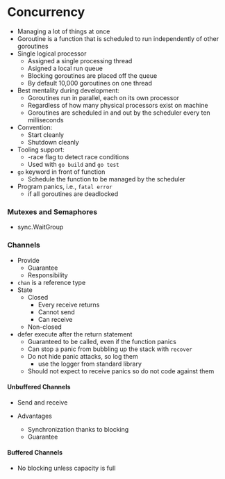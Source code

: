 # Concurrency

- Managing a lot of things at once
- Goroutine is a function that is scheduled to run independently of other goroutines
- Single logical processor
  - Assigned a single processing thread
  - Asigned a local run queue
  - Blocking goroutines are placed off the queue
  - By default 10,000 goroutines on one thread
- Best mentality during development:
  - Goroutines run in parallel, each on its own processor
  - Regardless of how many physical processors exist on machine
  - Goroutines are scheduled in and out by the scheduler every ten milliseconds
- Convention:
  - Start cleanly
  - Shutdown cleanly
- Tooling support:
  - -race flag to detect race conditions
  - Used with `go build` and `go test`
- `go` keyword in front of function
  - Schedule the function to be managed by the scheduler
- Program panics, i.e., `fatal error`
  - if all goroutines are deadlocked

### Mutexes and Semaphores

- sync.WaitGroup

### Channels

- Provide
  - Guarantee
  - Responsibility
- `chan` is a reference type
- State
  - Closed
    - Every receive returns
    - Cannot send
    - Can receive
  - Non-closed
- defer execute after the return statement
  - Guaranteed to be called, even if the function panics
  - Can stop a panic from bubbling up the stack with `recover`
  - Do not hide panic attacks, so log them
    - use the logger from standard library
  - Should not expect to receive panics so do not code against them

#### Unbuffered Channels

- Send and receive

- Advantages
  - Synchronization thanks to blocking
  - Guarantee

#### Buffered Channels

- No blocking unless capacity is full

